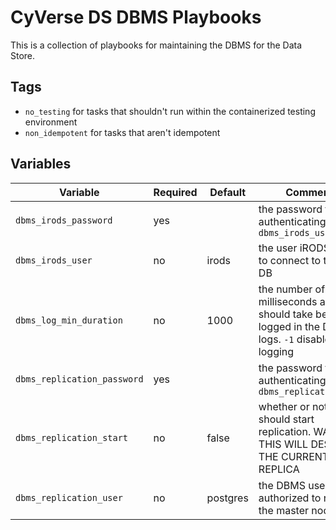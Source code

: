 # CyVerse DS DBMS Playbooks

This is a collection of playbooks for maintaining the DBMS for the Data Store.

## Tags

* `no_testing` for tasks that shouldn't run within the containerized testing environment
* `non_idempotent` for tasks that aren't idempotent


## Variables

Variable                    | Required | Default  | Comments
--------------------------- | -------- | -------- | --------
`dbms_irods_password`       | yes      |          | the password for authenticating `dbms_irods_user`
`dbms_irods_user`           | no       | irods    | the user iRODS uses to connect to the ICAT DB
`dbms_log_min_duration`     | no       | 1000     | the number of milliseconds a query should take before it is logged in the DBMS logs. `-1` disables query logging
`dbms_replication_password` | yes      |          | the password for authenticating `dbms_replication_user`
`dbms_replication_start`    | no       | false    | whether or not the role should start replication. WARNING: THIS WILL DESTROY THE CURRENT REPLICA
`dbms_replication_user`     | no       | postgres | the DBMS user authorized to replicate the master node
